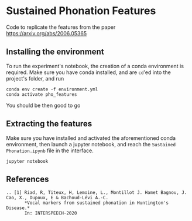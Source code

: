 # Sustained Phonation Features

Code to replicate the features from the paper https://arxiv.org/abs/2006.05365


## Installing the environment

To run the experiment's notebook, the creation of a conda environment
is required. Make sure you have conda installed, and are `cd`'ed into 
the project's folder, and run

```shell script
conda env create -f environment.yml
conda activate pho_features
```

You should be then good to go

## Extracting the features

Make sure you have installed and activated the aforementioned conda environment,
then launch a jupyter notebook, and reach the `Sustained Phonation.ipynb` file
in the interface.

```shell script
jupyter notebook 
```

## References

    .. [1] Riad, R, Titeux, H, Lemoine, L., Montillot J. Hamet Bagnou, J. Cao, X., Dupoux, E & Bachoud-Lévi A.-C.
           *Vocal markers from sustained phonation in Huntington's Disease.*
           In: INTERSPEECH-2020
